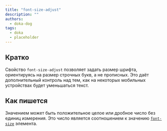 ```yaml
---
title: "font-size-adjust"
description: ""
authors:
  - doka-dog
tags:
  - doka
  - placeholder
---
```


## Кратко

Свойство `font-size-adjust` позволяет задать размер шрифта, ориентируясь на размер строчных букв, а не прописных. Это даёт дополнительный контроль над тем, как на некоторых мобильных устройствах будет уменьшаться текст.

## Как пишется

Значением может быть положительное целое или дробное число без единиц измерения. Это число является соотношением к значению [`font-size`](/css/font-size) элемента.
